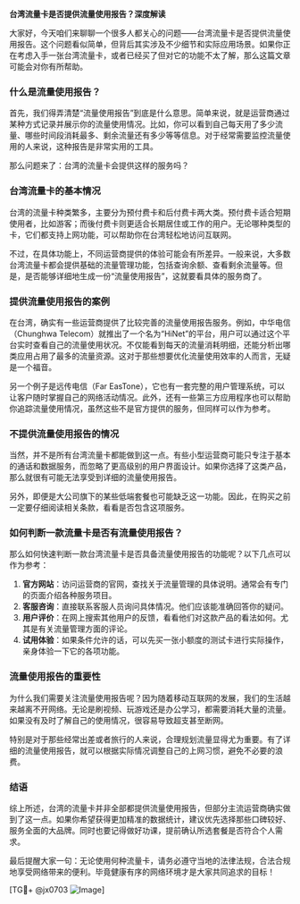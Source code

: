 **台湾流量卡是否提供流量使用报告？深度解读**

大家好，今天咱们来聊聊一个很多人都关心的问题——台湾流量卡是否提供流量使用报告。这个问题看似简单，但背后其实涉及不少细节和实际应用场景。如果你正在考虑入手一张台湾流量卡，或者已经买了但对它的功能不太了解，那么这篇文章可能会对你有所帮助。

### 什么是流量使用报告？

首先，我们得弄清楚“流量使用报告”到底是什么意思。简单来说，就是运营商通过某种方式记录并展示你的流量使用情况。比如，你可以看到自己每天用了多少流量、哪些时间段消耗最多、剩余流量还有多少等等信息。对于经常需要监控流量使用的人来说，这种报告是非常实用的工具。

那么问题来了：台湾的流量卡会提供这样的服务吗？

### 台湾流量卡的基本情况

台湾的流量卡种类繁多，主要分为预付费卡和后付费卡两大类。预付费卡适合短期使用者，比如游客；而後付费卡则更适合长期居住或工作的用户。无论哪种类型的卡，它们都支持上网功能，可以帮助你在台湾轻松地访问互联网。

不过，在具体功能上，不同运营商提供的体验可能会有所差异。一般来说，大多数台湾流量卡都会提供基础的流量管理功能，包括查询余额、查看剩余流量等。但是，是否能够详细地生成一份“流量使用报告”，这就要看具体的服务商了。

### 提供流量使用报告的案例

在台湾，确实有一些运营商提供了比较完善的流量使用报告服务。例如，中华电信（Chunghwa Telecom）就推出了一个名为“HiNet”的平台，用户可以通过这个平台实时查看自己的流量使用状况。不仅能看到每天的流量消耗明细，还能分析出哪类应用占用了最多的流量资源。这对于那些想要优化流量使用效率的人而言，无疑是一个福音。

另一个例子是远传电信（Far EasTone），它也有一套完整的用户管理系统，可以让客户随时掌握自己的网络活动情况。此外，还有一些第三方应用程序也可以帮助你追踪流量使用情况，虽然这些不是官方提供的服务，但同样可以作为参考。

### 不提供流量使用报告的情况

当然，并不是所有台湾流量卡都能做到这一点。有些小型运营商可能只专注于基本的通话和数据服务，而忽略了更高级别的用户界面设计。如果你选择了这类产品，那么就很有可能无法享受到详细的流量使用报告。

另外，即便是大公司旗下的某些低端套餐也可能缺乏这一功能。因此，在购买之前一定要仔细阅读相关条款，看看是否包含这项服务。

### 如何判断一款流量卡是否有流量使用报告？

那么如何快速判断一款台湾流量卡是否具备流量使用报告的功能呢？以下几点可以作为参考：

1. **官方网站**：访问运营商的官网，查找关于流量管理的具体说明。通常会有专门的页面介绍各种服务项目。
2. **客服咨询**：直接联系客服人员询问具体情况。他们应该能准确回答你的疑问。
3. **用户评价**：在网上搜索其他用户的反馈，看看他们对这款产品的看法如何。尤其是有关流量管理方面的评论。
4. **试用体验**：如果条件允许的话，可以先买一张小额度的测试卡进行实际操作，亲身体验一下它的各项功能。

### 流量使用报告的重要性

为什么我们需要关注流量使用报告呢？因为随着移动互联网的发展，我们的生活越来越离不开网络。无论是刷视频、玩游戏还是办公学习，都需要消耗大量的流量。如果没有及时了解自己的使用情况，很容易导致超支甚至断网。

特别是对于那些经常出差或者旅行的人来说，合理规划流量显得尤为重要。有了详细的流量使用报告，就可以根据实际情况调整自己的上网习惯，避免不必要的浪费。

### 结语

综上所述，台湾的流量卡并非全部都提供流量使用报告，但部分主流运营商确实做到了这一点。如果你希望获得更加精准的数据统计，建议优先选择那些口碑较好、服务全面的大品牌。同时也要记得做好功课，提前确认所选套餐是否符合个人需求。

最后提醒大家一句：无论使用何种流量卡，请务必遵守当地的法律法规，合法合规地享受网络带来的便利。毕竟健康有序的网络环境才是大家共同追求的目标！

[TG💪+ @jx0703 ![Image](https://github.com/user-attachments/assets/dbca1d08-cadb-493c-b0ec-ad6f7a83f270)]